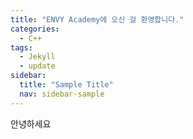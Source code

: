 ```yaml
---
title: "ENVY Academy에 오신 걸 환영합니다."
categories:
  - C++
tags:
  - Jekyll
  - update
sidebar:
  title: "Sample Title"
  nav: sidebar-sample
---
```



안녕하세요